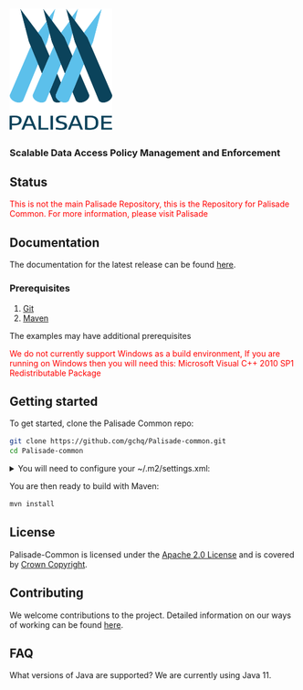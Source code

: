 
<!---
Copyright 2018-2021 Crown Copyright

Licensed under the Apache License, Version 2.0 (the "License");
you may not use this file except in compliance with the License.
You may obtain a copy of the License at

  http://www.apache.org/licenses/LICENSE-2.0

Unless required by applicable law or agreed to in writing, software
distributed under the License is distributed on an "AS IS" BASIS,
WITHOUT WARRANTIES OR CONDITIONS OF ANY KIND, either express or implied.
See the License for the specific language governing permissions and
limitations under the License.
--->


# <img src="logos/logo.svg" width="180">

### Scalable Data Access Policy Management and Enforcement

## Status
<span style="color:red">
This is not the main Palisade Repository, this is the Repository for Palisade Common. For more information, please visit Palisade
</span>

## Documentation

The documentation for the latest release can be found [here](https://gchq.github.io/Palisade).


### Prerequisites
1. [Git](https://git-scm.com/)
2. [Maven](https://maven.apache.org/)

The examples may have additional prerequisites

<span style="color:red">
We do not currently support Windows as a build environment, If you are running on Windows then you will need this: Microsoft Visual C++ 2010 SP1 Redistributable Package
</span>


## Getting started

To get started, clone the Palisade Common repo: 

```bash
git clone https://github.com/gchq/Palisade-common.git
cd Palisade-common
```

<details><summary>You will need to configure your ~/.m2/settings.xml:</summary>
<p>

```bash
<settings xmlns="http://maven.apache.org/SETTINGS/1.0.0"
  xmlns:xsi="http://www.w3.org/2001/XMLSchema-instance"
  xsi:schemaLocation="http://maven.apache.org/SETTINGS/1.0.0
                  http://maven.apache.org/xsd/settings-1.0.0.xsd">
  <!-- the path to the local repository - defaults to ~/.m2/repository
  -->
  <!-- <localRepository>/path/to/local/repo</localRepository>
  -->
    <mirrors>
​
    <mirror> <!--Send all requests to the public group -->
      <id>nexus</id>
      <url>*nexusurl*/maven-group/</url>
      <mirrorOf>central</mirrorOf>
    </mirror>
​    </mirrors>
  <activeProfiles>
    <!--make the profile active all the time -->
    <activeProfile>nexus</activeProfile>
  </activeProfiles>
  <profiles>
    <profile> 
      <id>default</id> 
      <activation> 
        <activeByDefault>true</activeByDefault> 
      </activation> 
      <properties> 
        <release.url*nexusurl*/maven-releases/</release.url>
        <snapshot.url>*nexusurl*/maven-snapshots/</snapshot.url> 
      </properties> 
    </profile> 
    <profile>
      <id>nexus</id>
      <!--Override the repository (and pluginRepository) "central" from the Maven Super POM
          to activate snapshots for both! -->
      <repositories>
        <repository>
          <id>central</id>
          <url>https://repo.maven.apache.org/maven2/</url>
          <releases>
            <enabled>true</enabled>
          </releases>
          <snapshots>
            <enabled>true</enabled>
          </snapshots>
        </repository>
​
      </repositories>
      <pluginRepositories>
        <pluginRepository>
          <id>central</id>
          <url>https://repo.maven.apache.org/maven2/</url>
          <releases>
            <enabled>true</enabled>
          </releases>
          <snapshots>
            <enabled>true</enabled>
          </snapshots>
        </pluginRepository>
      </pluginRepositories>
    </profile>
  </profiles>
​
  <pluginGroups>
    <pluginGroup>org.sonatype.plugins</pluginGroup>
  </pluginGroups>
​
  <servers>
​
    <server>
      <id>nexus</id>
      <username>*username*</username>
      <password>*password*</password>
    </server>
  </servers>
</settings>
```
</p>
</details>



You are then ready to build with Maven:
```bash
mvn install
```


## License

Palisade-Common is licensed under the [Apache 2.0 License](https://www.apache.org/licenses/LICENSE-2.0) and is covered by [Crown Copyright](https://www.nationalarchives.gov.uk/information-management/re-using-public-sector-information/copyright-and-re-use/crown-copyright/).


## Contributing
We welcome contributions to the project. Detailed information on our ways of working can be found [here](https://gchq.github.io/Palisade/doc/other/ways_of_working.html).


## FAQ

What versions of Java are supported? We are currently using Java 11.
